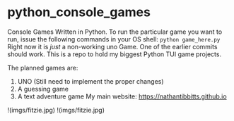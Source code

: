 # python_console_games
Console Games Written in Python. To run the particular game you want to run, issue the following commands in your OS shell:
`python game_here.py`
Right now it is _just_ a non-working uno Game. One of the earlier commits should work. This is a repo to hold my biggest Python TUI game projects.

The planned games are:

1. UNO (Still need to implement the proper changes)
2. A guessing game
3. A text adventure game
My main website:
https://nathantibbitts.github.io

!(imgs/fitzie.jpg)
!(imgs/fitzie.jpg)
